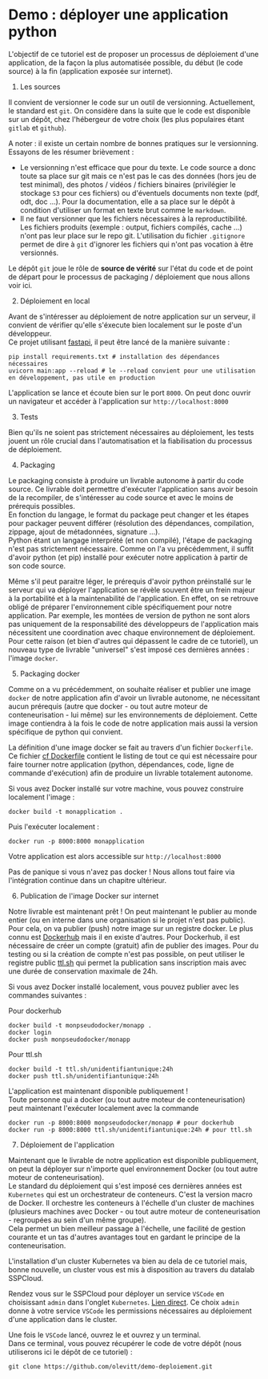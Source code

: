 # Demo : déployer une application python

L'objectif de ce tutoriel est de proposer un processus de déploiement d'une application, de la façon la plus automatisée possible, du début (le code source) à la fin (application exposée sur internet).

1. Les sources

Il convient de versionner le code sur un outil de versionning. Actuellement, le standard est `git`. On considère dans la suite que le code est disponible sur un dépôt, chez l'hébergeur de votre choix (les plus populaires étant `gitlab` et `github`).

A noter : il existe un certain nombre de bonnes pratiques sur le versionning. Essayons de les résumer brièvement :

- Le versionning n'est efficace que pour du texte. Le code source a donc toute sa place sur git mais ce n'est pas le cas des données (hors jeu de test minimal), des photos / vidéos / fichiers binaires (privilégier le stockage `S3` pour ces fichiers) ou d'éventuels documents non texte (pdf, odt, doc ...). Pour la documentation, elle a sa place sur le dépôt à condition d'utiliser un format en texte brut comme le `markdown`.
- Il ne faut versionner que les fichiers nécessaires à la reproductibilité. Les fichiers produits (exemple : output, fichiers compilés, cache ...) n'ont pas leur place sur le repo git. L'utilisation du fichier `.gitignore` permet de dire à `git` d'ignorer les fichiers qui n'ont pas vocation à être versionnés.

Le dépôt `git` joue le rôle de **source de vérité** sur l'état du code et de point de départ pour le processus de packaging / déploiement que nous allons voir ici.

2. Déploiement en local

Avant de s'intéresser au déploiement de notre application sur un serveur, il convient de vérifier qu'elle s'éxecute bien localement sur le poste d'un développeur.  
Ce projet utilisant [fastapi](https://fastapi.tiangolo.com/), il peut être lancé de la manière suivante :

```
pip install requirements.txt # installation des dépendances nécessaires
uvicorn main:app --reload # le --reload convient pour une utilisation en développement, pas utile en production
```

L'application se lance et écoute bien sur le port `8000`. On peut donc ouvrir un navigateur et accéder à l'application sur `http://localhost:8000`

3. Tests

Bien qu'ils ne soient pas strictement nécessaires au déploiement, les tests jouent un rôle crucial dans l'automatisation et la fiabilisation du processus de déploiement.

4. Packaging

Le packaging consiste à produire un livrable autonome à partir du code source. Ce livrable doit permettre d'exécuter l'application sans avoir besoin de la recompiler, de s'intéresser au code source et avec le moins de prérequis possibles.  
En fonction du langage, le format du package peut changer et les étapes pour packager peuvent différer (résolution des dépendances, compilation, zippage, ajout de métadonnées, signature ...).  
Python étant un langage interprété (et non compilé), l'étape de packaging n'est pas strictement nécessaire. Comme on l'a vu précédemment, il suffit d'avoir python (et pip) installé pour exécuter notre application à partir de son code source.

Même s'il peut paraitre léger, le prérequis d'avoir python préinstallé sur le serveur qui va déployer l'application se révèle souvent être un frein majeur à la portabilité et à la maintenabilité de l'application. En effet, on se retrouve obligé de préparer l'environnement cible spécifiquement pour notre application. Par exemple, les montées de version de python ne sont alors pas uniquement de la responsabilité des développeurs de l'application mais nécessitent une coordination avec chaque environnement de déploiement.  
Pour cette raison (et bien d'autres qui dépassent le cadre de ce tutoriel), un nouveau type de livrable "universel" s'est imposé ces dernières années : l'image `docker`.

5. Packaging docker

Comme on a vu précédemment, on souhaite réaliser et publier une image `docker` de notre application afin d'avoir un livrable autonome, ne nécessitant aucun prérequis (autre que docker - ou tout autre moteur de conteneurisation - lui même) sur les environnements de déploiement. Cette image contiendra à la fois le code de notre application mais aussi la version spécifique de python qui convient.

La définition d'une image docker se fait au travers d'un fichier `Dockerfile`.  
Ce fichier [cf Dockerfile](Dockerfile) contient le listing de tout ce qui est nécessaire pour faire tourner notre application (python, dépendances, code, ligne de commande d'exécution) afin de produire un livrable totalement autonome.

Si vous avez Docker installé sur votre machine, vous pouvez construire localement l'image :

```
docker build -t monapplication .
```

Puis l'exécuter localement :

```
docker run -p 8000:8000 monapplication
```

Votre application est alors accessible sur `http://localhost:8000`

Pas de panique si vous n'avez pas docker ! Nous allons tout faire via l'intégration continue dans un chapitre ultérieur.

6. Publication de l'image Docker sur internet

Notre livrable est maintenant prêt ! On peut maintenant le publier au monde entier (ou en interne dans une organisation si le projet n'est pas public). Pour cela, on va publier (push) notre image sur un registre docker.
Le plus connu est [Dockerhub](https://hub.docker.com/) mais il en existe d'autres. Pour Dockerhub, il est nécessaire de créer un compte (gratuit) afin de publier des images. Pour du testing ou si la création de compte n'est pas possible, on peut utiliser le registre public [ttl.sh](https://ttl.sh/) qui permet la publication sans inscription mais avec une durée de conservation maximale de 24h.

Si vous avez Docker installé localement, vous pouvez publier avec les commandes suivantes :

Pour dockerhub

```
docker build -t monpseudodocker/monapp .
docker login
docker push monpseudodocker/monapp
```

Pour ttl.sh

```
docker build -t ttl.sh/unidentifiantunique:24h
docker push ttl.sh/unidentifiantunique:24h
```

L'application est maintenant disponible publiquement !  
Toute personne qui a docker (ou tout autre moteur de conteneurisation) peut maintenant l'exécuter localement avec la commande

```
docker run -p 8000:8000 monpseudodocker/monapp # pour dockerhub
docker run -p 8000:8000 ttl.sh/unidentifiantunique:24h # pour ttl.sh
```

7. Déploiement de l'application  

Maintenant que le livrable de notre application est disponible publiquement, on peut la déployer sur n'importe quel environnement Docker (ou tout autre moteur de conteneurisation).  
Le standard du déploiement qui s'est imposé ces dernières années est `Kubernetes` qui est un orchestrateur de conteneurs. C'est la version macro de Docker. Il orchestre les conteneurs à l'échelle d'un cluster de machines (plusieurs machines avec Docker - ou tout autre moteur de conteneurisation - regroupées au sein d'un même groupe).  
Cela permet un bien meilleur passage à l'échelle, une facilité de gestion courante et un tas d'autres avantages tout en gardant le principe de la conteneurisation.  

L'installation d'un cluster Kubernetes va bien au dela de ce tutoriel mais, bonne nouvelle, un cluster vous est mis à disposition au travers du datalab SSPCloud.  

Rendez vous sur le SSPCloud pour déployer un service `VSCode` en choisissant `admin` dans l'onglet `Kubernetes`. [Lien direct](https://datalab.sspcloud.fr/launcher/inseefrlab-helm-charts-datascience/vscode?autoLaunch=false&kubernetes.role=%C2%ABadmin%C2%BB). Ce choix `admin` donne à votre service `VSCode` les permissions nécessaires au déploiement d'une application dans le cluster.  

Une fois le `VSCode` lancé, ouvrez le et ouvrez y un terminal.  
Dans ce terminal, vous pouvez récupérer le code de votre dépôt (nous utiliserons ici le dépôt de ce tutoriel) :  
```
git clone https://github.com/olevitt/demo-deploiement.git
```  

